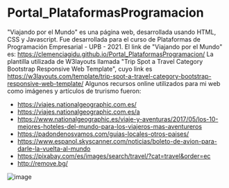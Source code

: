 # Portal_PlataformasProgramacion
"Viajando por el Mundo" es una página web, desarrollada usando HTML, CSS y Javascript.
Fue desarrollada para el curso de Plataformas de Programación Empresarial - UPB - 2021.
El link de "Viajando por el Mundo" es: https://clemenciagidu.github.io/Portal_PlataformasProgramacion/
La plantilla utilizada de W3layouts llamada "Trip Spot a Travel Category Bootstrap Responsive Web Template", cuyo link es https://w3layouts.com/template/trip-spot-a-travel-category-bootstrap-responsive-web-template/
Algunos recursos online utilizados para mi web como imágenes y artículos de trurismo fueron:
* https://viajes.nationalgeographic.com.es/
* https://viajes.nationalgeographic.com.es/a
* https://www.nationalgeographic.es/viaje-y-aventuras/2017/05/los-10-mejores-hoteles-del-mundo-para-los-viajeros-mas-aventureros
* https://padondenosvamos.com/guias-locales-otros-paises/
* https://www.espanol.skyscanner.com/noticias/boleto-de-avion-para-darle-la-vuelta-al-mundo
* https://pixabay.com/es/images/search/travel/?cat=travel&order=ec
* http://remove.bg/

![image](https://user-images.githubusercontent.com/65585681/118186567-7f629200-b403-11eb-9295-144948d52107.png)




